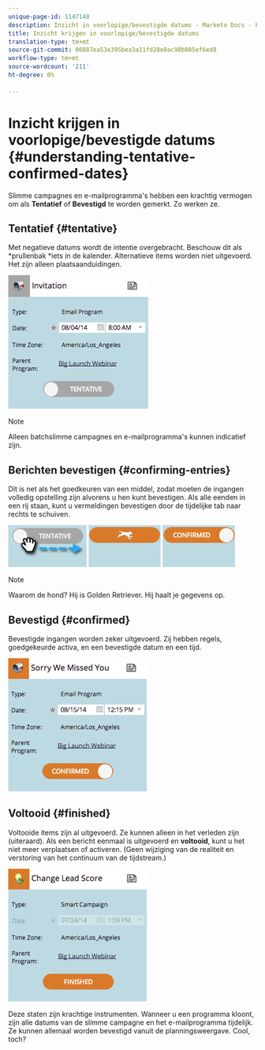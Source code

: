 ```yaml
---
unique-page-id: 1147140
description: Inzicht in voorlopige/bevestigde datums - Marketo Docs - Productdocumentatie
title: Inzicht krijgen in voorlopige/bevestigde datums
translation-type: tm+mt
source-git-commit: 00887ea53e395bea3a11fd28e0ac98b085ef6ed8
workflow-type: tm+mt
source-wordcount: '211'
ht-degree: 0%

---
```



# Inzicht krijgen in voorlopige/bevestigde datums {#understanding-tentative-confirmed-dates}

Slimme campagnes en e-mailprogramma&#39;s hebben een krachtig vermogen om als **Tentatief** of **Bevestigd** te worden gemerkt. Zo werken ze.

## Tentatief {#tentative}

Met negatieve datums wordt de intentie overgebracht. Beschouw dit als *prullenbak *iets in de kalender. Alternatieve items worden niet uitgevoerd. Het zijn alleen plaatsaanduidingen.

![](assets/image2014-9-23-15-3a22-3a23.png)

>[!NOTE]
>
>Alleen batchslimme campagnes en e-mailprogramma&#39;s kunnen indicatief zijn.

## Berichten bevestigen {#confirming-entries}

Dit is net als het goedkeuren van een middel, zodat moeten de ingangen volledig opstelling zijn alvorens u hen kunt bevestigen. Als alle eenden in een rij staan, kunt u vermeldingen bevestigen door de tijdelijke tab naar rechts te schuiven.

![](assets/image2014-9-23-15-3a23-3a2.png)  ![](assets/image2014-9-23-15-3a23-3a8.png) ![](assets/image2014-9-23-15-3a23-3a12.png)

>[!NOTE]
>
>Waarom de hond? Hij is Golden Retriever. Hij haalt je gegevens op.

## Bevestigd {#confirmed}

Bevestigde ingangen worden zeker uitgevoerd. Zij hebben regels, goedgekeurde activa, en een bevestigde datum en een tijd.

![](assets/image2014-9-23-15-3a23-3a30.png)

## Voltooid  {#finished}

Voltooide items zijn al uitgevoerd. Ze kunnen alleen in het verleden zijn (uiteraard). Als een bericht eenmaal is uitgevoerd en **voltooid**, kunt u het niet meer verplaatsen of activeren. (Geen wijziging van de realiteit en verstoring van het continuum van de tijdstream.)

![](assets/image2014-9-23-15-3a25-3a53.png)

Deze staten zijn krachtige instrumenten. Wanneer u een programma kloont, zijn alle datums van de slimme campagne en het e-mailprogramma tijdelijk. Ze kunnen allemaal worden bevestigd vanuit de planningsweergave. Cool, toch?
